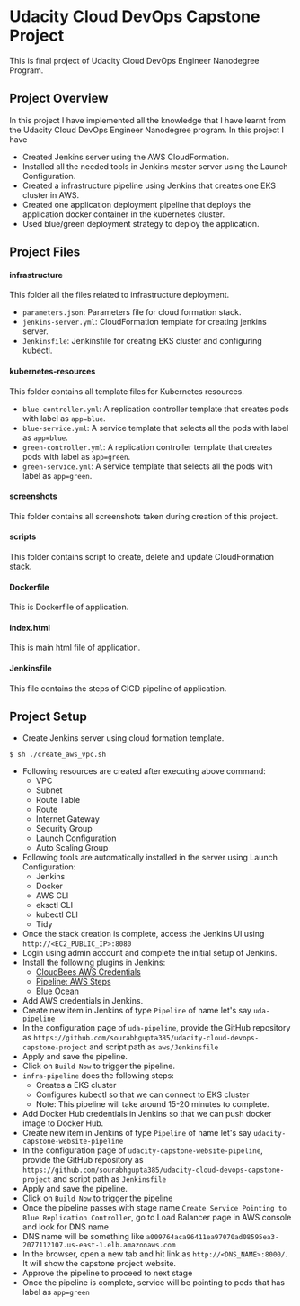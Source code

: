 # Udacity Cloud DevOps Capstone Project

This is final project of Udacity Cloud DevOps Engineer Nanodegree Program.

## Project Overview

In this project I have implemented all the knowledge that I have learnt from the Udacity Cloud DevOps Engineer Nanodegree program. In this project I have

-   Created Jenkins server using the AWS CloudFormation.
-   Installed all the needed tools in Jenkins master server using the Launch Configuration.
-   Created a infrastructure pipeline using Jenkins that creates one EKS cluster in AWS.
-   Created one application deployment pipeline that deploys the application docker container in the kubernetes cluster.
-   Used blue/green deployment strategy to deploy the application.

## Project Files

#### infrastructure

This folder all the files related to infrastructure deployment.

-   `parameters.json`: Parameters file for cloud formation stack.
-   `jenkins-server.yml`: CloudFormation template for creating jenkins server.
-   `Jenkinsfile`: Jenkinsfile for creating EKS cluster and configuring kubectl.

#### kubernetes-resources

This folder contains all template files for Kubernetes resources.

-   `blue-controller.yml`: A replication controller template that creates pods with label as `app=blue`.
-   `blue-service.yml`: A service template that selects all the pods with label as `app=blue`.
-   `green-controller.yml`: A replication controller template that creates pods with label as `app=green`.
-   `green-service.yml`: A service template that selects all the pods with label as `app=green`.

#### screenshots

This folder contains all screenshots taken during creation of this project.

#### scripts

This folder contains script to create, delete and update CloudFormation stack.

#### Dockerfile

This is Dockerfile of application.

#### index.html

This is main html file of application.

#### Jenkinsfile

This file contains the steps of CICD pipeline of application.

## Project Setup

-   Create Jenkins server using cloud formation template.

```
$ sh ./create_aws_vpc.sh
```

-   Following resources are created after executing above command:
    -   VPC
    -   Subnet
    -   Route Table
    -   Route
    -   Internet Gateway
    -   Security Group
    -   Launch Configuration
    -   Auto Scaling Group
-   Following tools are automatically installed in the server using Launch Configuration:
    -   Jenkins
    -   Docker
    -   AWS CLI
    -   eksctl CLI
    -   kubectl CLI
    -   Tidy
-   Once the stack creation is complete, access the Jenkins UI using `http://<EC2_PUBLIC_IP>:8080`
-   Login using admin account and complete the initial setup of Jenkins.
-   Install the following plugins in Jenkins:
    -   [CloudBees AWS Credentials](https://plugins.jenkins.io/aws-credentials/)
    -   [Pipeline: AWS Steps](https://plugins.jenkins.io/pipeline-aws/)
    -   [Blue Ocean](https://plugins.jenkins.io/blueocean/)
-   Add AWS credentials in Jenkins.
-   Create new item in Jenkins of type `Pipeline` of name let's say `uda-pipeline`
-   In the configuration page of `uda-pipeline`, provide the GitHub repository as `https://github.com/sourabhgupta385/udacity-cloud-devops-capstone-project` and script path as `aws/Jenkinsfile`
-   Apply and save the pipeline.
-   Click on `Build Now` to trigger the pipeline.
-   `infra-pipeline` does the following steps:
    -   Creates a EKS cluster
    -   Configures kubectl so that we can connect to EKS cluster
    -   Note: This pipeline will take around 15-20 minutes to complete.
-   Add Docker Hub credentials in Jenkins so that we can push docker image to Docker Hub.
-   Create new item in Jenkins of type `Pipeline` of name let's say `udacity-capstone-website-pipeline`
-   In the configuration page of `udacity-capstone-website-pipeline`, provide the GitHub repository as `https://github.com/sourabhgupta385/udacity-cloud-devops-capstone-project` and script path as `Jenkinsfile`
-   Apply and save the pipeline.
-   Click on `Build Now` to trigger the pipeline
-   Once the pipeline passes with stage name `Create Service Pointing to Blue Replication Controller`, go to Load Balancer page in AWS console and look for DNS name
-   DNS name will be something like `a009764aca96411ea97070ad08595ea3-2077112107.us-east-1.elb.amazonaws.com`
-   In the browser, open a new tab and hit link as `http://<DNS_NAME>:8000/`. It will show the capstone project website.
-   Approve the pipeline to proceed to next stage
-   Once the pipeline is complete, service will be pointing to pods that has label as `app=green`